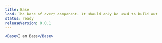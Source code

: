 ```yaml
---
title: Base
lead: The base of every component. It should only be used to build out GO1D components.
status: ready
releaseVersion: 0.0.1
---
```


```.jsx
<Base>I am Base</Base>
```